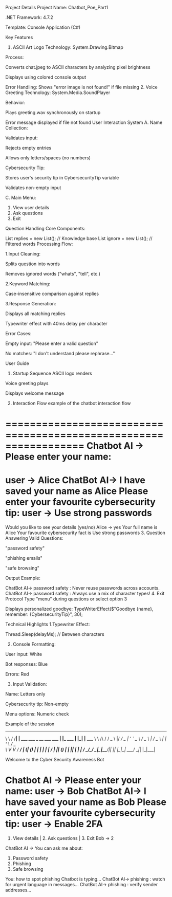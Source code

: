 Project Details
Project Name: Chatbot_Poe_Part1

.NET Framework: 4.7.2

Template: Console Application (C#)

Key Features
1. ASCII Art Logo
Technology: System.Drawing.Bitmap

Process:

Converts chat.jpeg to ASCII characters by analyzing pixel brightness

Displays using colored console output

Error Handling: Shows "error image is not found!" if file missing
2. Voice Greeting
Technology: System.Media.SoundPlayer

Behavior:

Plays greeting.wav synchronously on startup

Error message displayed if file not found
 User Interaction System
A. Name Collection:

Validates input:

Rejects empty entries

Allows only letters/spaces (no numbers)

Cybersecurity Tip:

Stores user's security tip in CybersecurityTip variable

Validates non-empty input

C. Main Menu:

1. View user details
2. Ask questions
3. Exit


Question Handling 
Core Components:

List<string> replies = new List<string>();  // Knowledge base
List<string> ignore = new List<string>();   // Filtered words
Processing Flow:

1.Input Cleaning:

Splits question into words

Removes ignored words ("whats", "tell", etc.)

2.Keyword Matching:

Case-insensitive comparison against replies

3.Response Generation:

Displays all matching replies

Typewriter effect with 40ms delay per character

Error Cases:

Empty input: "Please enter a valid question"

No matches: "I don't understand please rephrase..."

User Guide
1. Startup Sequence
ASCII logo renders

Voice greeting plays

Displays welcome message

2. Interaction Flow
example of the chatbot interaction flow

=================================================================
Chatbot AI -> Please enter your name:
=================================================================
user -> Alice
ChatBot AI-> I have saved your name as Alice
Please enter your favourite cybersecurity tip:
user -> Use strong passwords
=================================================================
Would you like to see your details (yes/no) 
Alice -> yes
Your full name is Alice
Your favourite cybersecurity fact is Use strong passwords
3. Question Answering
Valid Questions:

"password safety"

"phishing emails"

"safe browsing"

Output Example:

ChatBot AI-> password safety : Never reuse passwords across accounts.
ChatBot AI-> password safety : Always use a mix of character types!
4. Exit Protocol
Type "menu" during questions or select option 3

Displays personalized goodbye: 
TypeWriterEffect($"Goodbye {name}, remember: {CybersecurityTip}", 30);

Technical Highlights
1.Typewriter Effect:

Thread.Sleep(delayMs); // Between characters

2. Console Formatting:

User input: White

Bot responses: Blue

Errors: Red

3. Input Validation:

Name: Letters only

Cybersecurity tip: Non-empty

Menu options: Numeric check

Example of the session

 __        __   _                            _          _   _          
\ \      / /__| | ___ ___  _ __ ___   ___  | |_ ___   | |_| |__   ___ 
 \ \ /\ / / _ \ |/ __/ _ \| '_ ` _ \ / _ \ | __/ _ \  | __| '_ \ / _ \
  \ V  V /  __/ | (_| (_) | | | | | |  __/ | || (_) | | |_| | | |  __/
   \_/\_/ \___|_|\___\___/|_| |_| |_|\___|  \__\___/   \__|_| |_|\___|

Welcome to the Cyber Security Awareness Bot

Chatbot AI -> Please enter your name:
user -> Bob
ChatBot AI-> I have saved your name as Bob
Please enter your favourite cybersecurity tip:
user -> Enable 2FA
=================================================================
1. View details | 2. Ask questions | 3. Exit
Bob -> 2

ChatBot AI -> You can ask me about:
1. Password safety
2. Phishing
3. Safe browsing

You: how to spot phishing
Chatbot is typing...
ChatBot AI-> phishing : watch for urgent language in messages...
ChatBot AI-> phishing : verify sender addresses...

